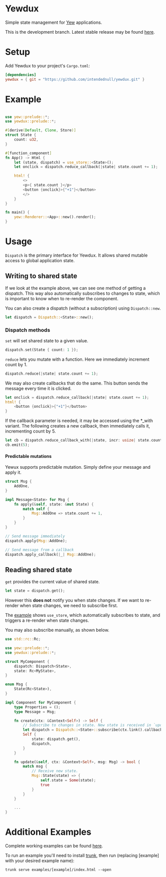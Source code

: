 # Yewdux

Simple state management for [Yew](https://yew.rs/docs/en/) applications.

This is the development branch. Latest stable release may be found
[here](https://github.com/intendednull/yewdux/tree/0.7.0).

# Setup

Add Yewdux to your project's `Cargo.toml`:

```toml
[dependencies]
yewdux = { git = "https://github.com/intendednull/yewdux.git" }
```

# Example

```rust

use yew::prelude::*;
use yewdux::prelude::*;

#[derive(Default, Clone, Store)]
struct State {
    count: u32,
}

#[function_component]
fn App() -> Html {
    let (state, dispatch) = use_store::<State>();
    let onclick = dispatch.reduce_callback(|state| state.count += 1);

    html! {
        <>
        <p>{ state.count }</p>
        <button {onclick}>{"+1"}</button>
        </>
    }
}

fn main() {
    yew::Renderer::<App>::new().render();
}
```

# Usage

`Dispatch` is the primary interface for Yewdux. It allows shared mutable access to global
application state.

## Writing to shared state

If we look at the example above, we can see one method of getting a dispatch. This way also
automatically subscribes to changes to state, which is important to know when to re-render the
component.

You can also create a dispatch (without a subscription) using `Dispatch::new`.

```rust
let dispatch = Dispatch::<State>::new();
```

### Dispatch methods

`set` will set shared state to a given value.

```rust
dispatch.set(State { count: 1 });
```

`reduce` lets you mutate with a function. Here we immediately increment count by 1.

```rust
dispatch.reduce(|state| state.count += 1);
```

We may also create callbacks that do the same. This button sends the message every time it is
clicked.

```rust
let onclick = dispatch.reduce_callback(|state| state.count += 1);
html! {
    <button {onclick}>{"+1"}</button>
}
```

If the callback parameter is needed, it may be accessed using the \*_with variant. The following
creates a new callback, then immediately calls it, incrementing count by 5.

```rust
let cb = dispatch.reduce_callback_with(|state, incr: usize| state.count += incr);
cb.emit(5);
```

#### Predictable mutations

Yewux supports predictable mutation. Simply define your message and apply it.

```rust
struct Msg {
    AddOne,
}

impl Message<State> for Msg {
    fn apply(&self, state: &mut State) {
        match self {
            Msg::AddOne => state.count += 1,
        }
    }
}

// Send message immediately
dispatch.apply(Msg::AddOne);

// Send message from a callback
dispatch.apply_callback(|_| Msg::AddOne);
```

## Reading shared state

`get` provides the current value of shared state.

```rust
let state = dispatch.get();
```

However this **does not** notify you when state changes. If we want to re-render when state
changes, we need to subscribe first.

The [example](#example) shows `use_store`, which automatically subscribes to state, and triggers a
re-render when state changes.

You may also subscribe manually, as shown below.

```rust
use std::rc::Rc;

use yew::prelude::*;
use yewdux::prelude::*;

struct MyComponent {
    dispatch: Dispatch<State>,
    state: Rc<MyState>,
}

enum Msg {
    State(Rc<State>),
}

impl Component for MyComponent {
    type Properties = (); 
    type Message = Msg;

    fn create(ctx: &Context<Self>) -> Self {
        // Subscribe to changes in state. New state is received in `update`.
        let dispatch = Dispatch::<State>::subscribe(ctx.link().callback(Msg::State));
        Self {
            state: dispatch.get(),
            dispatch,
        }
    }

    fn update(&self, ctx: &Context<Self>, msg: Msg) -> bool {
        match msg {
            // Receive new state.
            Msg::State(state) => {
                self.state = Some(state);
                true
            }
        }
    }

    ...
}
```

# Additional Examples

Complete working examples can be found
[here](https://github.com/intendednull/yewdux/tree/master/examples).

To run an example you'll need to install [trunk](https://github.com/thedodd/trunk), then run
(replacing [example] with your desired example name):

    trunk serve examples/[example]/index.html --open

